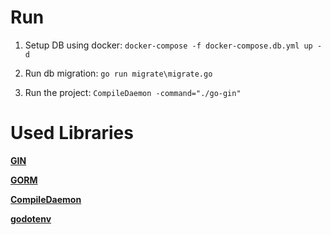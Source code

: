 # Run

1. Setup DB using docker: `docker-compose -f docker-compose.db.yml up -d`

2. Run db migration: `go run migrate\migrate.go` 

3. Run the project: `CompileDaemon -command="./go-gin"`


# Used Libraries

**[GIN](https://gin-gonic.com/docs/quickstart/)**

**[GORM](https://gorm.io/docs/#Install)**

**[CompileDaemon](https://github.com/githubnemo/CompileDaemon#installation)**

**[godotenv](https://github.com/joho/godotenv)**


